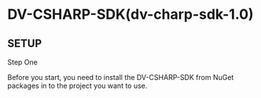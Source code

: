 
DV-CSHARP-SDK(dv-charp-sdk-1.0)
=============================================

SETUP
--------------------------

Step One

Before you start, you need to install the DV-CSHARP-SDK from NuGet packages in to the project you want to use.





